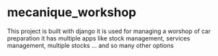 # mecanique_workshop
This project is built with django it is used for managing a worshop of car preparation it has multiple apps like stock management, services management, multiple stocks ... and so many other options
